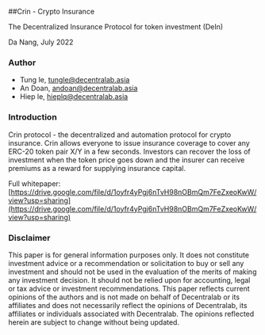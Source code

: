 ##Crin - Crypto Insurance

The Decentralized Insurance Protocol for token investment (DeIn)


Da Nang, July 2022
### Author
- Tung le, tungle@decentralab.asia
- An Doan, andoan@decentralab.asia
- Hiep le, hieplq@decentralab.asia

### Introduction

Crin protocol - the decentralized and automation protocol for crypto insurance. Crin allows everyone to issue insurance coverage to cover any ERC-20 token pair X/Y in a few seconds. Investors can recover the loss of investment when the token price goes down and the insurer can receive premiums as a reward for supplying insurance capital.

Full whitepaper: [https://drive.google.com/file/d/1oyfr4yPgj6nTvH98nOBmQm7FeZxeoKwW/view?usp=sharing](https://drive.google.com/file/d/1oyfr4yPgj6nTvH98nOBmQm7FeZxeoKwW/view?usp=sharing)

### Disclaimer
This paper is for general information purposes only. It does not constitute investment advice or a recommendation or solicitation to buy or sell any investment and should not be used in the evaluation of the merits of making any investment decision. It should not be relied upon for accounting, legal or tax advice or investment recommendations. This paper reflects current opinions of the authors and is not made on behalf of Decentralab or its affiliates and does not necessarily reflect the opinions of Decentralab, its affiliates or individuals associated with Decentralab. The opinions reflected herein are subject to change without being updated.

